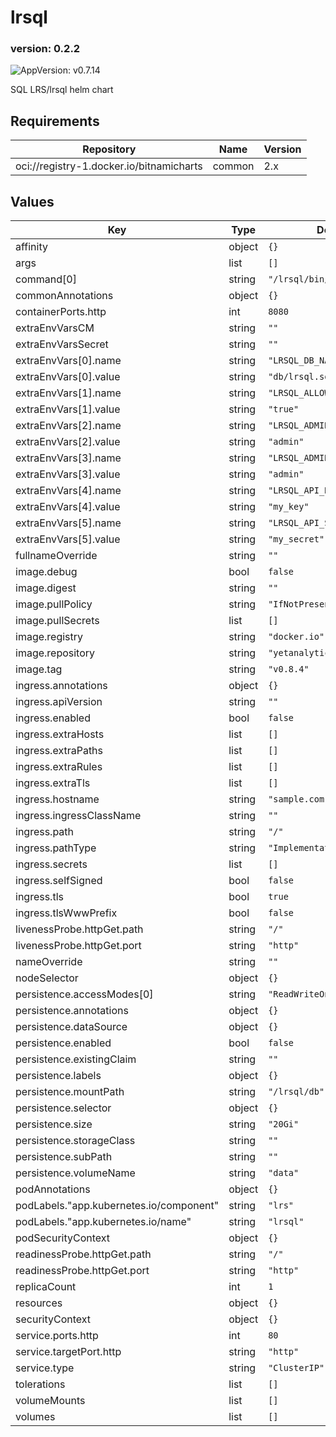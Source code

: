 # lrsql

### version: 0.2.2<!-- x-release-please-version -->

![AppVersion: v0.7.14](https://img.shields.io/badge/AppVersion-v0.7.14-informational?style=flat-square)

SQL LRS/lrsql helm chart

## Requirements

| Repository | Name | Version |
|------------|------|---------|
| oci://registry-1.docker.io/bitnamicharts | common | 2.x |

## Values

| Key | Type | Default | Description |
|-----|------|---------|-------------|
| affinity | object | `{}` |  |
| args | list | `[]` |  |
| command[0] | string | `"/lrsql/bin/run_sqlite.sh"` |  |
| commonAnnotations | object | `{}` |  |
| containerPorts.http | int | `8080` |  |
| extraEnvVarsCM | string | `""` |  |
| extraEnvVarsSecret | string | `""` |  |
| extraEnvVars[0].name | string | `"LRSQL_DB_NAME"` |  |
| extraEnvVars[0].value | string | `"db/lrsql.sqlite.db"` |  |
| extraEnvVars[1].name | string | `"LRSQL_ALLOW_ALL_ORIGINS"` |  |
| extraEnvVars[1].value | string | `"true"` |  |
| extraEnvVars[2].name | string | `"LRSQL_ADMIN_USER_DEFAULT"` |  |
| extraEnvVars[2].value | string | `"admin"` |  |
| extraEnvVars[3].name | string | `"LRSQL_ADMIN_PASS_DEFAULT"` |  |
| extraEnvVars[3].value | string | `"admin"` |  |
| extraEnvVars[4].name | string | `"LRSQL_API_KEY_DEFAULT"` |  |
| extraEnvVars[4].value | string | `"my_key"` |  |
| extraEnvVars[5].name | string | `"LRSQL_API_SECRET_DEFAULT"` |  |
| extraEnvVars[5].value | string | `"my_secret"` |  |
| fullnameOverride | string | `""` |  |
| image.debug | bool | `false` |  |
| image.digest | string | `""` |  |
| image.pullPolicy | string | `"IfNotPresent"` |  |
| image.pullSecrets | list | `[]` |  |
| image.registry | string | `"docker.io"` |  |
| image.repository | string | `"yetanalytics/lrsql"` |  |
| image.tag | string | `"v0.8.4"` |  |
| ingress.annotations | object | `{}` |  |
| ingress.apiVersion | string | `""` |  |
| ingress.enabled | bool | `false` |  |
| ingress.extraHosts | list | `[]` |  |
| ingress.extraPaths | list | `[]` |  |
| ingress.extraRules | list | `[]` |  |
| ingress.extraTls | list | `[]` |  |
| ingress.hostname | string | `"sample.com"` |  |
| ingress.ingressClassName | string | `""` |  |
| ingress.path | string | `"/"` |  |
| ingress.pathType | string | `"ImplementationSpecific"` |  |
| ingress.secrets | list | `[]` |  |
| ingress.selfSigned | bool | `false` |  |
| ingress.tls | bool | `true` |  |
| ingress.tlsWwwPrefix | bool | `false` |  |
| livenessProbe.httpGet.path | string | `"/"` |  |
| livenessProbe.httpGet.port | string | `"http"` |  |
| nameOverride | string | `""` |  |
| nodeSelector | object | `{}` |  |
| persistence.accessModes[0] | string | `"ReadWriteOnce"` |  |
| persistence.annotations | object | `{}` |  |
| persistence.dataSource | object | `{}` |  |
| persistence.enabled | bool | `false` |  |
| persistence.existingClaim | string | `""` |  |
| persistence.labels | object | `{}` |  |
| persistence.mountPath | string | `"/lrsql/db"` |  |
| persistence.selector | object | `{}` |  |
| persistence.size | string | `"20Gi"` |  |
| persistence.storageClass | string | `""` |  |
| persistence.subPath | string | `""` |  |
| persistence.volumeName | string | `"data"` |  |
| podAnnotations | object | `{}` |  |
| podLabels."app.kubernetes.io/component" | string | `"lrs"` |  |
| podLabels."app.kubernetes.io/name" | string | `"lrsql"` |  |
| podSecurityContext | object | `{}` |  |
| readinessProbe.httpGet.path | string | `"/"` |  |
| readinessProbe.httpGet.port | string | `"http"` |  |
| replicaCount | int | `1` |  |
| resources | object | `{}` |  |
| securityContext | object | `{}` |  |
| service.ports.http | int | `80` |  |
| service.targetPort.http | string | `"http"` |  |
| service.type | string | `"ClusterIP"` |  |
| tolerations | list | `[]` |  |
| volumeMounts | list | `[]` |  |
| volumes | list | `[]` |  |

